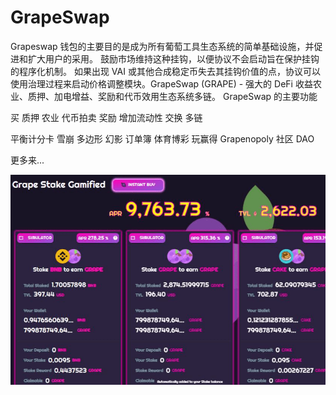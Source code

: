 # GrapeSwap

Grapeswap 钱包的主要目的是成为所有葡萄工具生态系统的简单基础设施，并促进和扩大用户的采用。 鼓励市场维持这种挂钩，以便协议不会启动旨在保护挂钩的程序化机制。 如果出现 VAI 或其他合成稳定币失去其挂钩价值的点，协议可以使用治理过程来启动价格调整模块。GrapeSwap (GRAPE) - 强大的 DeFi 收益农业、质押、加电增益、奖励和代币效用生态系统多链。 GrapeSwap 的主要功能

   买
   质押
   农业
   代币拍卖
   奖励
   增加流动性
   交换
   多链

   平衡计分卡
   雪崩
   多边形
   幻影
   订单簿
   体育博彩
   玩赢得 Grapenopoly
   社区 DAO

更多来...

![grapeswap-dapp-defi-bsc-image1_0fbf5c97f296fe7c0408c78341e24db1](grapeswap-dapp-defi-bsc-image1_0fbf5c97f296fe7c0408c78341e24db1.png)
